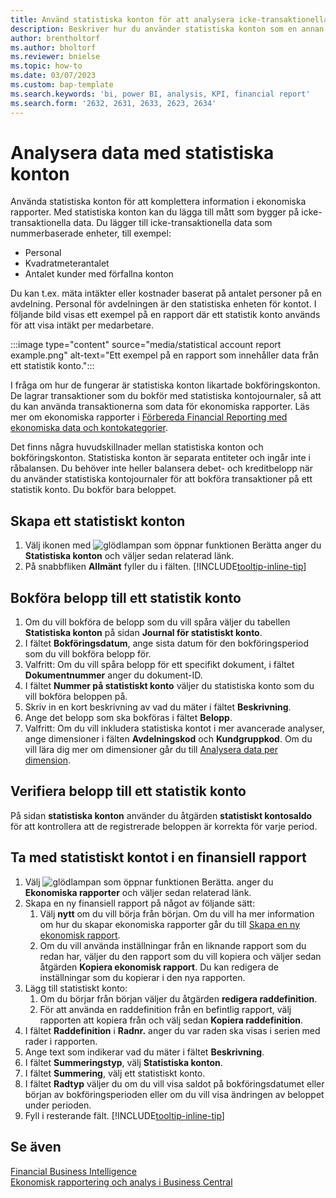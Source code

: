```yaml
---
title: Använd statistiska konton för att analysera icke-transaktionella data
description: Beskriver hur du använder statistiska konton som en annan datakälla för analyserna.
author: brentholtorf
ms.author: bholtorf
ms.reviewer: bnielse
ms.topic: how-to
ms.date: 03/07/2023
ms.custom: bap-template
ms.search.keywords: 'bi, power BI, analysis, KPI, financial report'
ms.search.form: '2632, 2631, 2633, 2623, 2634'
---
```

# Analysera data med statistiska konton

Använda statistiska konton för att komplettera information i ekonomiska rapporter. Med statistiska konton kan du lägga till mått som bygger på icke-transaktionella data. Du lägger till icke-transaktionella data som nummerbaserade enheter, till exempel:

* Personal
* Kvadratmeterantalet
* Antalet kunder med förfallna konton

Du kan t.ex. mäta intäkter eller kostnader baserat på antalet personer på en avdelning. Personal för avdelningen är den statistiska enheten för kontot. I följande bild visas ett exempel på en rapport där ett statistik konto används för att visa intäkt per medarbetare.

:::image type="content" source="media/statistical account report example.png" alt-text="Ett exempel på en rapport som innehåller data från ett statistik konto.":::

I fråga om hur de fungerar är statistiska konton likartade bokföringskonton. De lagrar transaktioner som du bokför med statistiska kontojournaler, så att du kan använda transaktionerna som data för ekonomiska rapporter. Läs mer om ekonomiska rapporter i [Förbereda Financial Reporting med ekonomiska data och kontokategorier](bi-how-work-account-schedule.md). 

Det finns några huvudskillnader mellan statistiska konton och bokföringskonton. Statistiska konton är separata entiteter och ingår inte i råbalansen. Du behöver inte heller balansera debet- och kreditbelopp när du använder statistiska kontojournaler för att bokföra transaktioner på ett statistik konto. Du bokför bara beloppet.

## Skapa ett statistiskt konton

1. Välj ikonen med ![glödlampan som öppnar funktionen Berätta](media/ui-search/search_small.png "Berätta för mig vad du vill göra") anger du **Statistiska konton** och väljer sedan relaterad länk.
1. På snabbfliken **Allmänt** fyller du i fälten. [!INCLUDE[tooltip-inline-tip](includes/tooltip-inline-tip_md.md)]

## Bokföra belopp till ett statistik konto

1. Om du vill bokföra de belopp som du vill spåra väljer du tabellen **Statistiska konton** på sidan **Journal för statistiskt konto**.
1. I fältet **Bokföringsdatum**, ange sista datum för den bokföringsperiod som du vill bokföra belopp för.
1. Valfritt: Om du vill spåra belopp för ett specifikt dokument, i fältet **Dokumentnummer** anger du dokument-ID.
1. I fältet **Nummer på statistiskt konto** väljer du statistiska konto som du vill bokföra beloppen på.
1. Skriv in en kort beskrivning av vad du mäter i fältet **Beskrivning**.  
1. Ange det belopp som ska bokföras i fältet **Belopp**. 
1. Valfritt: Om du vill inkludera statistiska kontot i mer avancerade analyser, ange dimensioner i fälten **Avdelningskod** och **Kundgruppkod**. Om du vill lära dig mer om dimensioner går du till [Analysera data per dimension](bi-how-analyze-data-dimension.md).

## Verifiera belopp till ett statistik konto

På sidan **statistiska konton** använder du åtgärden **statistiskt kontosaldo** för att kontrollera att de registrerade beloppen är korrekta för varje period.  

## Ta med statistiskt kontot i en finansiell rapport

1. Välj ![glödlampan som öppnar funktionen Berätta.](media/ui-search/search_small.png "Berätta för mig vad du vill göra") anger du **Ekonomiska rapporter** och väljer sedan relaterad länk.
1. Skapa en ny finansiell rapport på något av följande sätt:
    1. Välj **nytt** om du vill börja från början. Om du vill ha mer information om hur du skapar ekonomiska rapporter går du till [Skapa en ny ekonomisk rapport](bi-how-work-account-schedule.md#create-a-new-financial-report).
    1. Om du vill använda inställningar från en liknande rapport som du redan har, väljer du den rapport som du vill kopiera och väljer sedan åtgärden **Kopiera ekonomisk rapport**. Du kan redigera de inställningar som du kopierar i den nya rapporten.
1. Lägg till statistiskt konto:
    1. Om du börjar från början väljer du åtgärden **redigera raddefinition**.
    1. För att använda en raddefinition från en befintlig rapport, välj rapporten att kopiera från och välj sedan **Kopiera raddefinition**.
1. I fältet **Raddefinition** i **Radnr.** anger du var raden ska visas i serien med rader i rapporten.
1. Ange text som indikerar vad du mäter i fältet **Beskrivning**.
1. I fältet **Summeringstyp**, välj **Statistiska konton**.
1. I fältet **Summering**, välj ett statistiskt konto.
1. I fältet **Radtyp** väljer du om du vill visa saldot på bokföringsdatumet eller början av bokföringsperioden eller om du vill visa ändringen av beloppet under perioden.
1. Fyll i resterande fält. [!INCLUDE[tooltip-inline-tip](includes/tooltip-inline-tip_md.md)]

## Se även

[Financial Business Intelligence](bi.md)  
[Ekonomisk rapportering och analys i Business Central](finance-reports.md)
